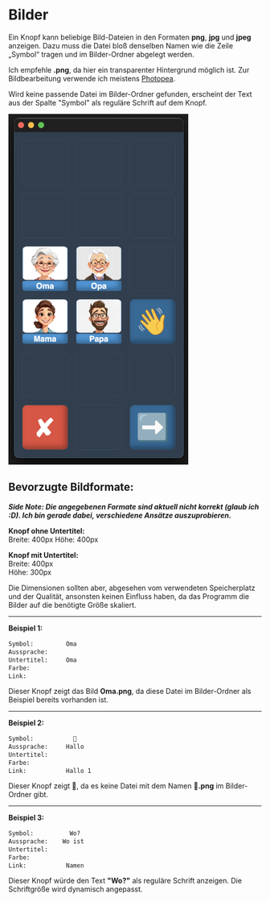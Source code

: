 # Bilder

Ein Knopf kann beliebige Bild-Dateien in den Formaten **png**, **jpg** und **jpeg** anzeigen. Dazu muss die Datei bloß denselben Namen wie die Zeile „Symbol“ tragen und im Bilder-Ordner abgelegt werden.

Ich empfehle **.png**, da hier ein transparenter Hintergrund möglich ist. Zur Bildbearbeitung verwende ich meistens [Photopea](https://www.photopea.com/).

Wird keine passende Datei im Bilder-Ordner gefunden, erscheint der Text aus der Spalte "Symbol" als reguläre Schrift auf dem Knopf.

   <img src="./preview_images.png" alt="preview_images" width="358" height="696">

## Bevorzugte Bildformate:

**_Side Note: Die angegebenen Formate sind aktuell nicht korrekt (glaub ich :D). Ich bin gerade dabei, verschiedene Ansätze auszuprobieren._**

**Knopf ohne Untertitel:**  
Breite: 400px
Höhe: 400px

**Knopf mit Untertitel:**  
Breite: 400px  
Höhe: 300px

Die Dimensionen sollten aber, abgesehen vom verwendeten Speicherplatz und der Qualität, ansonsten keinen Einfluss haben, da das Programm die Bilder auf die benötigte Größe skaliert.

---

**Beispiel 1:**

```
Symbol:         Oma
Aussprache:
Untertitel:     Oma
Farbe:
Link:
```

Dieser Knopf zeigt das Bild **Oma.png**, da diese Datei im Bilder-Ordner als Beispiel bereits vorhanden ist.

---

**Beispiel 2:**

```
Symbol:           👋
Aussprache:     Hallo
Untertitel:
Farbe:
Link:           Hallo 1
```

Dieser Knopf zeigt 👋, da es keine Datei mit dem Namen **👋.png** im Bilder-Ordner gibt.

---

**Beispiel 3:**

```
Symbol:          Wo?
Aussprache:    Wo ist
Untertitel:
Farbe:
Link:           Namen
```

Dieser Knopf würde den Text **"Wo?"** als reguläre Schrift anzeigen. Die Schriftgröße wird dynamisch angepasst.
